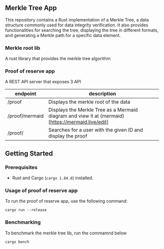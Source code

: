 ## Merkle Tree App

This repository contains a Rust implementation of a Merkle Tree, a data structure commonly used for data integrity verification.  It also provides functionalities for searching the tree, displaying the tree in different formats, and generating a Merkle path for a specific data element.

### Merkle root lib

A rust library that provides the merkle tree algorithm

### Proof of reserve app

A REST API server that exposes 3 API

| endpoint         | description                                                                                       |
| ---------------- | ------------------------------------------------------------------------------------------------- |
| /proof           | Displays the merkle root of the data                                                              |
| /proof/mermaid   | Displays the Merkle Tree as a Mermaid diagram and view it at (mermaid)[https://mermaid.live/edit] |
| /proof/<user-id> | Searches for a user with the given ID and display the proof                                       |



## Getting Started

### Prerequisites

*   Rust and Cargo (`cargo 1.84.0`) installed.

### Usage of proof of reserve app

To run the proof of reserve app, use the following command:

```
cargo run --release
```

### Benchmarking

To benchmark the merkle tree lib, run the commamnd below

```
cargo bench
```

